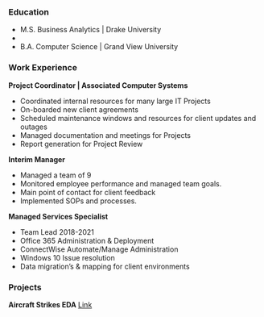 ### Education
- M.S. Business Analytics | Drake University
- 
- B.A. Computer Science | Grand View University

### Work Experience
**Project Coordinator | Associated Computer Systems**
- Coordinated internal resources for many large IT Projects
- On-boarded new client agreements
- Scheduled maintenance windows and resources for client updates and outages
- Managed documentation and meetings for Projects
- Report generation for Project Review

**Interim Manager**
- Managed a team of 9
- Monitored employee performance and managed team goals.
- Main point of contact for client feedback
- Implemented SOPs and processes.
  
**Managed Services Specialist**
- Team Lead 2018-2021
- Office 365 Administration & Deployment
- ConnectWise Automate/Manage Administration
- Windows 10 Issue resolution
- Data migration’s & mapping for client environments

### Projects
**Aircraft Strikes EDA**
  [Link](https://github.com/KPMallaney/KPMallaney.github.io/blob/main/AircraftStrikes.ipynb)
